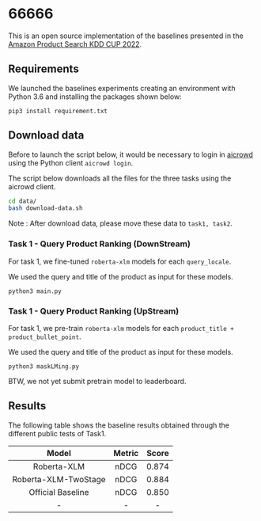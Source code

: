 # 66666
This is an open source implementation of the baselines presented in the [Amazon Product Search KDD CUP 2022](https://www.aicrowd.com/challenges/esci-challenge-for-improving-product-search).


## Requirements
We launched the baselines experiments creating an environment with Python 3.6 and installing the packages  shown below:
```
pip3 install requirement.txt
```

## Download data

Before to launch the script below, it would be necessary to login in [aicrowd](https://www.aicrowd.com/) using the Python client `aicrowd login`.

The script below downloads all the files for the three tasks using the aicrowd client.

```bash
cd data/
bash download-data.sh
```
Note : After download data, please move these data to `task1, task2`.


### Task 1 - Query Product Ranking (DownStream)

For task 1, we fine-tuned `roberta-xlm` models for each `query_locale`.

 We used the query and title of the product as input for these models.

```
python3 main.py
```

### Task 1 - Query Product Ranking (UpStream)

For task 1, we pre-train `roberta-xlm` models for each `product_title + product_bullet_point`.

 We used the query and title of the product as input for these models.

```
python3 maskLMing.py
```
BTW, we not yet submit pretrain model to leaderboard.



## Results
The following table shows the baseline results obtained through the different public tests of Task1.

| Model |  Metric  | Score |
|:----:|:--------:|:-----:|
|   Roberta-XLM  | nDCG     | 0.874 |
|   Roberta-XLM-TwoStage  | nDCG     | 0.884 |
|    Official Baseline | nDCG | 0.850 |
|    - | - | - |


